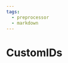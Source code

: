 ```yaml
---
tags:
  - preprocessor
  - markdown
---
```


# CustomIDs

<include repo_url="https://github.com/foliant-docs/foliantcontrib.customids.git" path="README.md" sethead="2" nohead="true"></include>
